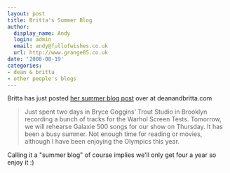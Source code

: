 ```yaml
---
layout: post
title: Britta's Summer Blog
author:
  display_name: Andy
  login: admin
  email: andy@fullofwishes.co.uk
  url: http://www.grange85.co.uk
date: '2008-08-19'
categories:
- dean & britta
- other people's blogs
---
```

<p>Britta has just posted <a href="https://web.archive.org/web/20080819+/http://www.deanandbritta.com/blog/?p=178">her summer blog post</a> over at deanandbritta.com</p>
<blockquote><p>Just spent two days in Bryce Goggins’ Trout Studio in Brooklyn recording a bunch of tracks for the Warhol Screen Tests. Tomorrow, we will rehearse Galaxie 500 songs for our show on Thursday. It has been a busy summer. Not enough time for reading or movies, although I have been enjoying the Olympics this year.</p></blockquote>
<p>Calling it a "summer blog" of course implies we'll only get four a year so enjoy it :)</p>
